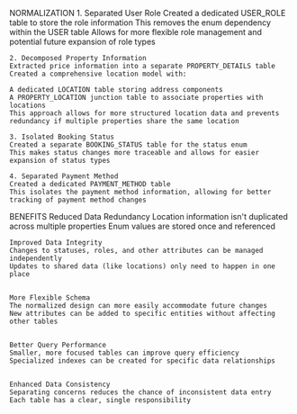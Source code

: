 NORMALIZATION
    1. Separated User Role
    Created a dedicated USER_ROLE table to store the role information
    This removes the enum dependency within the USER table
    Allows for more flexible role management and potential future expansion of role types

    2. Decomposed Property Information
    Extracted price information into a separate PROPERTY_DETAILS table
    Created a comprehensive location model with:

    A dedicated LOCATION table storing address components
    A PROPERTY_LOCATION junction table to associate properties with locations
    This approach allows for more structured location data and prevents redundancy if multiple properties share the same location

    3. Isolated Booking Status
    Created a separate BOOKING_STATUS table for the status enum
    This makes status changes more traceable and allows for easier expansion of status types

    4. Separated Payment Method
    Created a dedicated PAYMENT_METHOD table
    This isolates the payment method information, allowing for better tracking of payment method changes


BENEFITS
    Reduced Data Redundancy
    Location information isn't duplicated across multiple properties
    Enum values are stored once and referenced


    Improved Data Integrity
    Changes to statuses, roles, and other attributes can be managed independently
    Updates to shared data (like locations) only need to happen in one place


    More Flexible Schema
    The normalized design can more easily accommodate future changes
    New attributes can be added to specific entities without affecting other tables


    Better Query Performance
    Smaller, more focused tables can improve query efficiency
    Specialized indexes can be created for specific data relationships


    Enhanced Data Consistency
    Separating concerns reduces the chance of inconsistent data entry
    Each table has a clear, single responsibility
